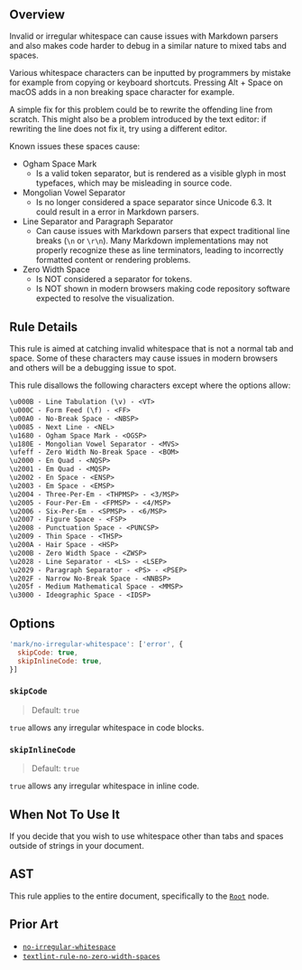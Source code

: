 <!-- markdownlint-disable-next-line no-inline-html first-line-h1 -->
<header v-html="$frontmatter.rule"></header>

<!-- eslint-disable-next-line -- TODO -->
## Overview

Invalid or irregular whitespace can cause issues with Markdown parsers and also makes code harder to debug in a similar nature to mixed tabs and spaces.

Various whitespace characters can be inputted by programmers by mistake for example from copying or keyboard shortcuts. Pressing Alt + Space on macOS adds in a non breaking space character for example.

A simple fix for this problem could be to rewrite the offending line from scratch. This might also be a problem introduced by the text editor: if rewriting the line does not fix it, try using a different editor.

Known issues these spaces cause:

- Ogham Space Mark
  - Is a valid token separator, but is rendered as a visible glyph in most typefaces, which may be misleading in source code.
- Mongolian Vowel Separator
  - Is no longer considered a space separator since Unicode 6.3. It could result in a error in Markdown parsers.
- Line Separator and Paragraph Separator
  - Can cause issues with Markdown parsers that expect traditional line breaks (`\n` or `\r\n`). Many Markdown implementations may not properly recognize these as line terminators, leading to incorrectly formatted content or rendering problems.
- Zero Width Space
  - Is NOT considered a separator for tokens.
  - Is NOT shown in modern browsers making code repository software expected to resolve the visualization.

## Rule Details

This rule is aimed at catching invalid whitespace that is not a normal tab and space. Some of these characters may cause issues in modern browsers and others will be a debugging issue to spot.

This rule disallows the following characters except where the options allow:

```txt
\u000B - Line Tabulation (\v) - <VT>
\u000C - Form Feed (\f) - <FF>
\u00A0 - No-Break Space - <NBSP>
\u0085 - Next Line - <NEL>
\u1680 - Ogham Space Mark - <OGSP>
\u180E - Mongolian Vowel Separator - <MVS>
\ufeff - Zero Width No-Break Space - <BOM>
\u2000 - En Quad - <NQSP>
\u2001 - Em Quad - <MQSP>
\u2002 - En Space - <ENSP>
\u2003 - Em Space - <EMSP>
\u2004 - Three-Per-Em - <THPMSP> - <3/MSP>
\u2005 - Four-Per-Em - <FPMSP> - <4/MSP>
\u2006 - Six-Per-Em - <SPMSP> - <6/MSP>
\u2007 - Figure Space - <FSP>
\u2008 - Punctuation Space - <PUNCSP>
\u2009 - Thin Space - <THSP>
\u200A - Hair Space - <HSP>
\u200B - Zero Width Space - <ZWSP>
\u2028 - Line Separator - <LS> - <LSEP>
\u2029 - Paragraph Separator - <PS> - <PSEP>
\u202F - Narrow No-Break Space - <NNBSP>
\u205f - Medium Mathematical Space - <MMSP>
\u3000 - Ideographic Space - <IDSP>
```

## Options

```js
'mark/no-irregular-whitespace': ['error', {
  skipCode: true,
  skipInlineCode: true,
}]
```

### `skipCode`

> Default: `true`

`true` allows any irregular whitespace in code blocks.

### `skipInlineCode`

> Default: `true`

`true` allows any irregular whitespace in inline code.

## When Not To Use It

If you decide that you wish to use whitespace other than tabs and spaces outside of strings in your document.

## AST

This rule applies to the entire document, specifically to the [`Root`](https://github.com/syntax-tree/mdast?tab=readme-ov-file#root) node.

## Prior Art

- [`no-irregular-whitespace`](https://eslint.org/docs/latest/rules/no-irregular-whitespace)
- [`textlint-rule-no-zero-width-spaces`](https://github.com/textlint-rule/textlint-rule-no-zero-width-spaces)
